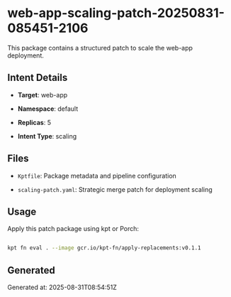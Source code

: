 # web-app-scaling-patch-20250831-085451-2106



This package contains a structured patch to scale the web-app deployment.



## Intent Details

- **Target**: web-app

- **Namespace**: default  

- **Replicas**: 5

- **Intent Type**: scaling



## Files

- `Kptfile`: Package metadata and pipeline configuration

- `scaling-patch.yaml`: Strategic merge patch for deployment scaling



## Usage

Apply this patch package using kpt or Porch:



```bash

kpt fn eval . --image gcr.io/kpt-fn/apply-replacements:v0.1.1

```



## Generated

Generated at: 2025-08-31T08:54:51Z

